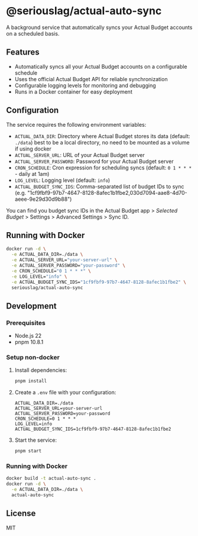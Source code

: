 # @seriouslag/actual-auto-sync

A background service that automatically syncs your Actual Budget accounts on a scheduled basis.

## Features

- Automatically syncs all your Actual Budget accounts on a configurable schedule
- Uses the official Actual Budget API for reliable synchronization
- Configurable logging levels for monitoring and debugging
- Runs in a Docker container for easy deployment

## Configuration

The service requires the following environment variables:

- `ACTUAL_DATA_DIR`: Directory where Actual Budget stores its data (default: `./data`) best to be a local directory, no need to be mounted as a volume if using docker
- `ACTUAL_SERVER_URL`: URL of your Actual Budget server
- `ACTUAL_SERVER_PASSWORD`: Password for your Actual Budget server
- `CRON_SCHEDULE`: Cron expression for scheduling syncs (default: `0 1 * * *` - daily at 1am)
- `LOG_LEVEL`: Logging level (default: `info`)
- `ACTUAL_BUDGET_SYNC_IDS`: Comma-separated list of budget IDs to sync (e.g. "1cf9fbf9-97b7-4647-8128-8afec1b1fbe2,030d7094-aae8-4d70-aeee-9e29d30d9b88")

You can find you budget sync IDs in the Actual Budget app > _Selected Budget_ > Settings > Advanced Settings > Sync ID.

## Running with Docker

```bash
docker run -d \
  -e ACTUAL_DATA_DIR=./data \
  -e ACTUAL_SERVER_URL="your-server-url" \
  -e ACTUAL_SERVER_PASSWORD="your-password" \
  -e CRON_SCHEDULE="0 1 * * *" \
  -e LOG_LEVEL="info" \
  -e ACTUAL_BUDGET_SYNC_IDS="1cf9fbf9-97b7-4647-8128-8afec1b1fbe2" \
  seriouslag/actual-auto-sync
```

## Development

### Prerequisites

- Node.js 22
- pnpm 10.8.1

### Setup non-docker

1. Install dependencies:

   ```bash
   pnpm install
   ```

2. Create a `.env` file with your configuration:

   ```env
   ACTUAL_DATA_DIR=./data
   ACTUAL_SERVER_URL=your-server-url
   ACTUAL_SERVER_PASSWORD=your-password
   CRON_SCHEDULE=0 1 * * *
   LOG_LEVEL=info
   ACTUAL_BUDGET_SYNC_IDS=1cf9fbf9-97b7-4647-8128-8afec1b1fbe2
   ```

3. Start the service:
   ```bash
   pnpm start
   ```

### Running with Docker

```bash
docker build -t actual-auto-sync .
docker run -d \
  -e ACTUAL_DATA_DIR=./data \
  actual-auto-sync
```

## License

MIT
